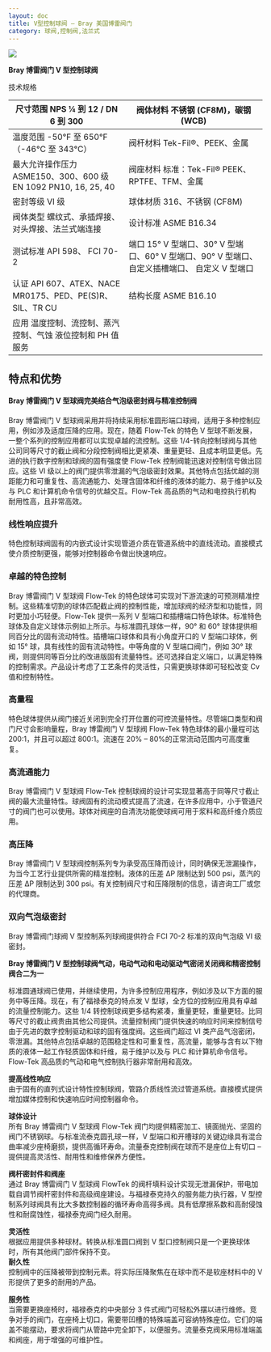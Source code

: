 ```yaml
---
layout: doc
title: V型控制球阀 – Bray 美国博雷阀门
category: 球阀,控制阀,法兰式
---
```


![](/2022/10/download-9-5.png)

**Bray 博雷阀门 V 型控制球阀**

技术规格

| 尺寸范围 NPS ¼ 到 12 / DN 6 到 300                             | 阀体材料 不锈钢 (CF8M)，碳钢 (WCB)                                                            |
| -------------------------------------------------------------- | --------------------------------------------------------------------------------------------- |
| 温度范围 \-50°F 至 650°F（-46°C 至 343°C）                     | 阀杆材料 Tek-Fil®、PEEK、金属                                                                 |
| 最大允许操作压力 ASME150、300、600 级 EN 1092 PN10, 16, 25, 40 | 阀座材料 标准：Tek-Fil® PEEK、RPTFE、TFM、金属                                                |
| 密封等级 VI 级                                                 | 球体材质 316、不锈钢 (CF8M)                                                                   |
| 阀体类型 螺纹式、承插焊接、对头焊接、法兰式端连接              | 设计标准 ASME B16.34                                                                          |
| 测试标准 API 598、 FCI 70-2                                    | 端口 15° V 型端口、30° V 型端口、60° V 型端口、90° V 型端口、自定义插槽端口、 自定义 V 型端口 |
| 认证 API 607、ATEX、NACE MR0175、PED、PE(S)R、SIL、TR CU       | 结构长度 ASME B16.10                                                                          |
| 应用 温度控制、流控制、蒸汽控制、气蚀 液位控制和 PH 值服务     |                                                                                               |

## 特点和优势

#### Bray 博雷阀门 V 型球阀完美结合气泡级密封阀与精准控制阀

Bray 博雷阀门 V 型球阀采用并将持续采用标准圆形端口球阀，适用于多种控制应用，例如涉及适度压降的应用。现在，随着 Flow-Tek 的特色 V 型球不断发展，一整个系列的控制应用都可以实现卓越的流控制。这些 1/4-转向控制球阀与其他公司同等尺寸的截止阀和分段控制阀相比更紧凑、重量更轻、且成本明显更低。先进的执行数字控制和球阀的固有强度使 Flow-Tek 控制阀能迅速对控制信号做出回应。这些 VI 级以上的阀门提供零泄漏的气泡级密封效果。其他特点包括优越的测距能力和可重复性、高流通能力、处理含固体和纤维的液体的能力、易于维护以及与 PLC 和计算机命令信号的优越交互。Flow-Tek 高品质的气动和电控执行机构耐用性高，且非常高效。

### 线性响应提升

特色控制球阀固有的内嵌式设计实现管道介质在管道系统中的直线流动。直接模式使介质控制更强，能够对控制器命令做出快速响应。

### 卓越的特色控制

Bray 博雷阀门 V 型球阀 Flow-Tek 的特色球体可实现对下游流速的可预测精准控制。这些精准切割的球体匹配截止阀的控制性能，增加球阀的经济型和功能性，同时更加小巧轻便。Flow-Tek 提供一系列 V 型端口和插槽端口特色球体。标准特色球体及自定义球体示例如上所示。与标准圆孔球体一样，90° 和 60° 球体提供相同百分比的固有流动特性。插槽端口球体和具有小角度开口的 V 型端口球体，例如 15° 球，具有线性的固有流动特性。中等角度的 V 型端口阀门，例如 30° 球阀，则提供同等百分比的改进版固有流量特性。还可选择自定义端口，以满足特殊的控制需求。产品设计考虑了工艺条件的灵活性，只需更换球体即可轻松改变 Cv 值和控制特性。

### 高量程

特色球体提供从阀门接近关闭到完全打开位置的可控流量特性。尽管端口类型和阀门尺寸会影响量程，Bray 博雷阀门 V 型球阀 Flow-Tek 特色球体的最小量程可达 200:1，并且可以超过 800:1。流速在 20% – 80%的正常流动范围内可高度重复。

### 高流通能力

Bray 博雷阀门 V 型球阀 Flow-Tek 控制球阀的设计可实现显著高于同等尺寸截止阀的最大流量特性。球阀固有的流动模式提高了流速，在许多应用中，小于管道尺寸的阀门也可以使用。球体对阀座的自清洗功能使球阀可用于浆料和高纤维介质应用。

### 高压降

Bray 博雷阀门 V 型球阀控制系列专为承受高压降而设计，同时确保无泄漏操作，为当今工艺行业提供所需的精准控制。液体的压差 ΔP 限制达到 500 psi，蒸汽的压差 ΔP 限制达到 300 psi。有关控制阀尺寸和压降限制的信息，请咨询工厂或您的代理商。

### 双向气泡级密封

Bray 博雷阀门球阀 V 型控制系列球阀提供符合 FCI 70-2 标准的双向气泡级 VI 级密封。

**Bray 博雷阀门 V 型控制球阀气动，电动气动和电动驱动气密闭关闭阀和精密控制阀合二为一**

标准圆通球阀已使用，并继续使用，为许多控制应用程序，例如涉及以下方面的服务中等压降。现在，有了福禄泰克的特点发 V 型球，全方位的控制应用具有卓越的流量控制能力。这些 1/4 转控制球阀更多结构紧凑，重量更轻，重量更轻。比同等尺寸的截止阀贵由其他公司提供。流量控制阀门提供快速的响应时间来控制信号由于先进的数字控制驱动和球的固有强度阀。这些阀门超过 VI 类产品气泡密闭，零泄漏。其他特点包括卓越的范围稳定性和可重复性，高流量，能够与含有以下物质的液体一起工作轻质固体和纤维，易于维护以及与 PLC 和计算机命令信号。Flow-Tek 高品质的气动和电气控制执行器非常耐用和高效。

**提高线性响应**  
由于固有的直列式设计特性控制球阀，管路介质线性流过管道系统。直接模式提供增加媒体控制和快速响应时间控制器命令。

**球体设计**  
所有 Bray 博雷阀门 V 型球阀 Flow-Tek 阀门均提供精密加工、镜面抛光、坚固的阀门不锈钢球。与标准流泰克圆孔球一样，V 型端口和开槽球的关键边缘具有混合曲率减少座椅磨损，提供高循环寿命。流量泰克控制阀在球而不是座位上有切口 – 提供提高灵活性、耐用性和维修保养方便性。

**阀杆密封件和阀座**  
通过 Bray 博雷阀门 V 型球阀 FlowTek 的阀杆填料设计实现无泄漏保护，带电加载自调节阀杆密封件和高级阀座建设。与福禄泰克持久的服务能力执行器，V 型控制系列球阀具有比大多数控制器的循环寿命高得多阀。具有低摩擦系数和高耐侵蚀性和耐腐蚀性，福禄泰克阀门经久耐用。

**灵活性**  
根据应用提供多种球材。转换从标准圆口阀到 V 型口控制阀只是一个更换球体时，所有其他阀门部件保持不变。  
**耐久性**  
控制阀中的压降被带到控制元素。将实际压降聚焦在在球中而不是软座材料中的 V 形提供了更多的耐用的产品。

**服务性**  
当需要更换座椅时，福禄泰克的中央部分 3 件式阀门可轻松外摆以进行维修。竞争对手的阀门，在座椅上切口，需要带凹槽的特殊端盖可容纳特殊座位。它们的端盖不能摆动，要求将阀门从管路中完全卸下，以便服务。流量泰克阀采用标准端盖和阀座，用于增强的可维护性。
